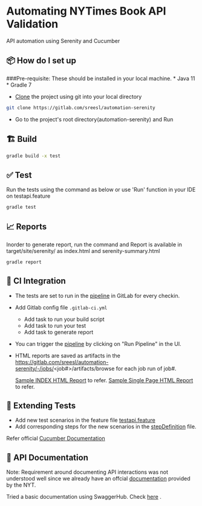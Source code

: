 # Automating NYTimes Book API Validation

API automation using Serenity and Cucumber

## 📦 How do I set up

###Pre-requisite:
    These should be installed in your local machine.
    * Java 11
    * Gradle 7

* [Clone](https://docs.gitlab.com/ee/gitlab-basics/start-using-git.html) the project using git into your local directory
```sh
git clone https://gitlab.com/sreesl/automation-serenity
```
* Go to the project's root directory(automation-serenity) and Run

## 🏗 Build
```sh
gradle build -x test
```

## ✅ Test
Run the tests using the command as below or use 'Run' function in your IDE on testapi.feature
```sh
gradle test
```
## 📈 Reports

Inorder to generate report, run the command and Report is available in target/site/serenity/ as index.html and serenity-summary.html
```sh
gradle report
```
## 💚 CI Integration
- The tests are set to run in the [pipeline](https://gitlab.com/sreesl/automation-serenity/-/pipelines) in GitLab for every checkin.
- Add Gitlab config file `.gitlab-ci.yml` 
    - Add task to run your build script
    - Add task to run your test
    - Add task to generate report
- You can trigger the [pipeline](https://gitlab.com/sreesl/automation-serenity/-/pipelines) by clicking on "Run Pipeline" in the UI.
- HTML reports are saved as artifacts in the https://gitlab.com/sreesl/automation-serenity/-/jobs/<job#>/artifacts/browse for each job run of job#.
   
     [Sample INDEX HTML Report](https://sreesl.gitlab.io/-/automation-serenity/-/jobs/1320766250/artifacts/target/site/serenity/index.html) to refer.
     [Sample Single Page HTML Report](https://sreesl.gitlab.io/-/automation-serenity/-/jobs/1320838033/artifacts/target/site/serenity/serenity-summary.html) to refer.

## 🥒 Extending Tests

- Add new test scenarios in the feature file [testapi.feature](/src/test/resources/testapi.feature) 
- Add corresponding steps for the new scenarios in the [stepDefinition](/src/test/java/stepdefinitions/StepDefinition.java) file.

Refer official [Cucumber Documentation](https://cucumber.io/docs/guides/10-minute-tutorial/#write-a-scenario)

## 📝 API Documentation

Note: Requirement around documenting API interactions was not understood well since we already have an offcial [documentation](https://developer.nytimes.com/docs/books-product/1/overview) provided by the NYT.

Tried a basic documentation using SwaggerHub. Check [here]((https://app.swaggerhub.com/apis/sreesl/NYT_Books_API/0.1)) .
